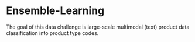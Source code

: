 # Ensemble-Learning

The goal of this data challenge is large-scale multimodal (text) product data classification into product type codes.
